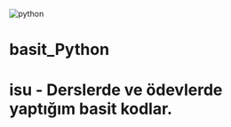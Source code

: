 ![python](https://upload.wikimedia.org/wikipedia/commons/thumb/f/f8/Python_logo_and_wordmark.svg/1280px-Python_logo_and_wordmark.svg.png)
# basit_Python
# isu - Derslerde ve ödevlerde yaptığım basit kodlar.
